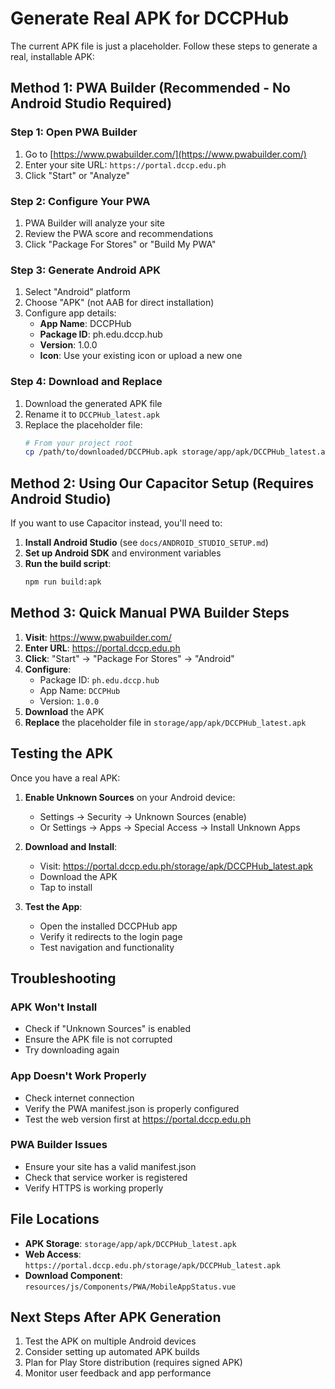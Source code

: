 # Generate Real APK for DCCPHub

The current APK file is just a placeholder. Follow these steps to generate a real, installable APK:

## Method 1: PWA Builder (Recommended - No Android Studio Required)

### Step 1: Open PWA Builder
1. Go to [https://www.pwabuilder.com/](https://www.pwabuilder.com/)
2. Enter your site URL: `https://portal.dccp.edu.ph`
3. Click "Start" or "Analyze"

### Step 2: Configure Your PWA
1. PWA Builder will analyze your site
2. Review the PWA score and recommendations
3. Click "Package For Stores" or "Build My PWA"

### Step 3: Generate Android APK
1. Select "Android" platform
2. Choose "APK" (not AAB for direct installation)
3. Configure app details:
   - **App Name**: DCCPHub
   - **Package ID**: ph.edu.dccp.hub
   - **Version**: 1.0.0
   - **Icon**: Use your existing icon or upload a new one

### Step 4: Download and Replace
1. Download the generated APK file
2. Rename it to `DCCPHub_latest.apk`
3. Replace the placeholder file:
   ```bash
   # From your project root
   cp /path/to/downloaded/DCCPHub.apk storage/app/apk/DCCPHub_latest.apk
   ```

## Method 2: Using Our Capacitor Setup (Requires Android Studio)

If you want to use Capacitor instead, you'll need to:

1. **Install Android Studio** (see `docs/ANDROID_STUDIO_SETUP.md`)
2. **Set up Android SDK** and environment variables
3. **Run the build script**:
   ```bash
   npm run build:apk
   ```

## Method 3: Quick Manual PWA Builder Steps

1. **Visit**: https://www.pwabuilder.com/
2. **Enter URL**: https://portal.dccp.edu.ph
3. **Click**: "Start" → "Package For Stores" → "Android"
4. **Configure**:
   - Package ID: `ph.edu.dccp.hub`
   - App Name: `DCCPHub`
   - Version: `1.0.0`
5. **Download** the APK
6. **Replace** the placeholder file in `storage/app/apk/DCCPHub_latest.apk`

## Testing the APK

Once you have a real APK:

1. **Enable Unknown Sources** on your Android device:
   - Settings → Security → Unknown Sources (enable)
   - Or Settings → Apps → Special Access → Install Unknown Apps

2. **Download and Install**:
   - Visit: https://portal.dccp.edu.ph/storage/apk/DCCPHub_latest.apk
   - Download the APK
   - Tap to install

3. **Test the App**:
   - Open the installed DCCPHub app
   - Verify it redirects to the login page
   - Test navigation and functionality

## Troubleshooting

### APK Won't Install
- Check if "Unknown Sources" is enabled
- Ensure the APK file is not corrupted
- Try downloading again

### App Doesn't Work Properly
- Check internet connection
- Verify the PWA manifest.json is properly configured
- Test the web version first at https://portal.dccp.edu.ph

### PWA Builder Issues
- Ensure your site has a valid manifest.json
- Check that service worker is registered
- Verify HTTPS is working properly

## File Locations

- **APK Storage**: `storage/app/apk/DCCPHub_latest.apk`
- **Web Access**: `https://portal.dccp.edu.ph/storage/apk/DCCPHub_latest.apk`
- **Download Component**: `resources/js/Components/PWA/MobileAppStatus.vue`

## Next Steps After APK Generation

1. Test the APK on multiple Android devices
2. Consider setting up automated APK builds
3. Plan for Play Store distribution (requires signed APK)
4. Monitor user feedback and app performance
